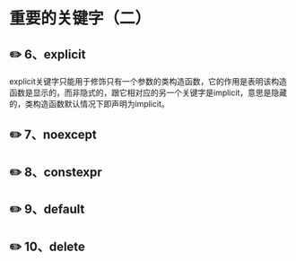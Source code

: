 # 重要的关键字（二）

## :pencil2: 6、explicit

explicit关键字只能用于修饰只有一个参数的类构造函数，它的作用是表明该构造函数是显示的，而非隐式的，跟它相对应的另一个关键字是implicit，意思是隐藏的，类构造函数默认情况下即声明为implicit。

## :pencil2: 7、noexcept



## :pencil2: 8、constexpr



## :pencil2: 9、default

## :pencil2: 10、delete
